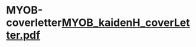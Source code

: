 # MYOB-coverletter[MYOB_kaidenH_coverLetter.pdf](https://github.com/dratsuC/MYOB-coverletter/files/8414309/MYOB_kaidenH_coverLetter.pdf)
